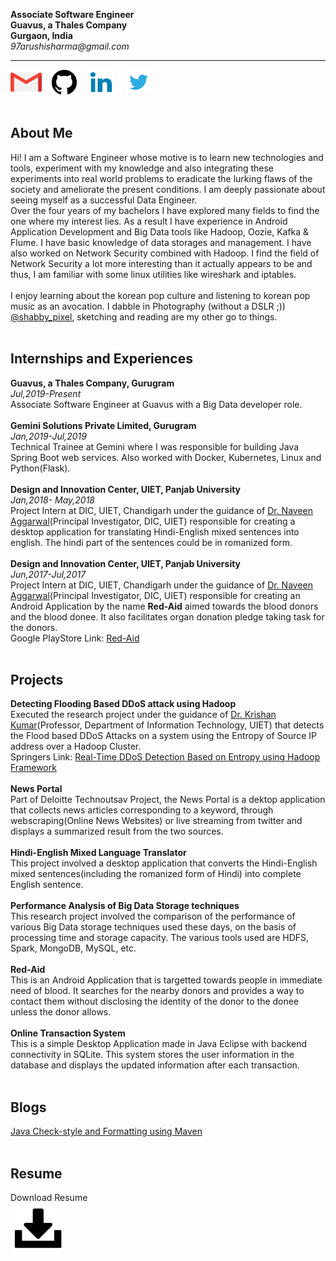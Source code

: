 **Associate Software Engineer**<br>
**Guavus, a Thales Company**<br>
**Gurgaon, India**<br>
_97arushisharma@gmail.com_
<hr>
 
[<img src="281769.png" width="50" height="40" float="center">](mailto:97arushisharma@gmail.com)&nbsp;&nbsp;&nbsp;
[<img src="git.svg" width="40" height="40">](https://github.com/97arushisharma)&nbsp;&nbsp;&nbsp;&nbsp;
[<img src="Linkedin-icon.png" width="40" height="40">](https://linkedin.com/in/aru-sha4/)&nbsp;&nbsp;&nbsp;&nbsp;
[<img src="twitter.webp" width="40" height="40">](https://mobile.twitter.com/aru_sha4)<br><br>

## About Me
Hi! I am a Software Engineer whose motive is to learn new technologies and tools, experiment with my knowledge and also integrating these experiments into real world problems to eradicate the lurking flaws of the society and ameliorate the present conditions. I am deeply passionate about seeing myself as a successful Data Engineer.<br>
Over the four years of my bachelors I have explored many fields to find the one where my interest lies. As a result I have experience in Android Application Development and Big Data tools like Hadoop, Oozie, Kafka & Flume. I have basic knowledge of data storages and management. I have also worked on Network Security combined with Hadoop. I find the field of Network Security a lot more interesting than it actually appears to be and thus, I am familiar with some linux utilities like wireshark and iptables. <br>
<br>
I enjoy learning about the korean pop culture and listening to korean pop music as an avocation. I dabble in Photography
(without a DSLR ;)) [@shabby_pixel](https://instagram.com/shabby_pixel?igshid=s8hu8aptf1vj), sketching and reading are my other go to things.<br><br>
## Internships and Experiences
**Guavus, a Thales Company, Gurugram**<br>
_Jul,2019-Present_<br>
Associate Software Engineer at Guavus with a Big Data developer role.<br><br>
**Gemini Solutions Private Limited, Gurugram**<br>
_Jan,2019-Jul,2019_<br>
Technical Trainee at Gemini where I was responsible for building Java Spring Boot web services. Also worked with Docker, Kubernetes, Linux and Python(Flask).<br><br>
**Design and Innovation Center, UIET, Panjab University**<br>
_Jan,2018- May,2018_<br>
Project Intern at DIC, UIET, Chandigarh under the guidance of [Dr. Naveen Aggarwal](http://uiet.puchd.ac.in/faculty2018/cvs%20of%20CSE/NaveenAggarwal.pdf)(Principal Investigator, DIC, UIET) responsible for creating a desktop application for translating Hindi-English mixed sentences into english. The hindi part of the sentences could be in romanized form.<br><br>
**Design and Innovation Center, UIET, Panjab University**<br>
_Jun,2017-Jul,2017_<br>
Project Intern at DIC, UIET, Chandigarh under the guidance of [Dr. Naveen Aggarwal](http://uiet.puchd.ac.in/faculty2018/cvs%20of%20CSE/NaveenAggarwal.pdf)(Principal Investigator, DIC, UIET) responsible for creating an Android Application by the name **Red-Aid** aimed towards the blood donors and the blood donee. It also facilitates organ donation pledge taking task for the donors.<br>
Google PlayStore Link: [Red-Aid](https://play.google.com/store/apps/details?id=com.DIC.RedAid.Application)<br><br>
## Projects
**Detecting Flooding Based DDoS attack using Hadoop**<br>
Executed the research project under the guidance of [Dr. Krishan Kumar](http://uiet.puchd.ac.in/faculty2018/cvs%20of%20IT/Dr_Krishan.pdf)(Professor, Department of Information Technology, UIET) that detects the Flood based DDoS Attacks on a system using the Entropy of Source IP address over a Hadoop Cluster.<br>
Springers Link: [Real-Time DDoS Detection Based on Entropy using Hadoop Framework](https://link.springer.com/chapter/10.1007%2F978-981-32-9515-5_28)<br><br>
**News Portal**<br>
Part of Deloitte Technoutsav Project, the News Portal is a dektop application that collects news articles corresponding to a keyword, through webscraping(Online News Websites) or live streaming from twitter and displays a summarized result from the two sources.<br><br>
**Hindi-English Mixed Language Translator**<br>
This project involved a desktop application that converts the Hindi-English mixed sentences(including the romanized form of Hindi) into complete English sentence.<br><br>
**Performance Analysis of Big Data Storage techniques**<br>
This research project involved the comparison of the performance of various Big Data storage techniques used these days, on the basis of processing time and storage capacity. The various tools used are HDFS, Spark, MongoDB, MySQL, etc.<br><br>
**Red-Aid**<br>
This is an Android Application that is targetted towards people in immediate need of blood. It searches for the nearby donors and provides a way to contact them without disclosing the identity of the donor to the donee unless the donor allows.<br><br>
**Online Transaction System**<br>
This is a simple Desktop Application made in Java Eclipse with backend connectivity in SQLite. This system stores the user information in the database and displays the updated information after each transaction.<br><br>
## Blogs
[Java Check-style and Formatting using Maven](https://medium.com/@aru_sha4/java-check-style-and-formatting-using-maven-a1a1b4e6e10a)<br><br>
## Resume
Download Resume<br>
&nbsp;[<img src="download2.png" width="80" height="80" align="center">](ArushiResume(Oct).pdf)
